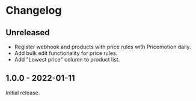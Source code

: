 # Changelog

## Unreleased

- Register webhook and products with price rules with Pricemotion daily.
- Add bulk edit functionality for price rules.
- Add "Lowest price" column to product list.

## 1.0.0 - 2022-01-11

Initial release.
